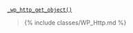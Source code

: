 <p><code><a href="https://developer.wordpress.org/reference/functions/_wp_http_get_object/">_wp_http_get_object()</a></code></p>

<blockquote>

{% include classes/WP_Http.md %}

</blockquote>